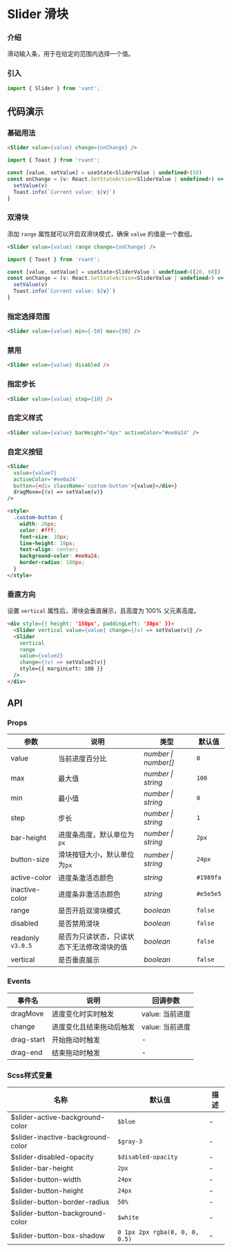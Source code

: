 # Slider 滑块

### 介绍

滑动输入条，用于在给定的范围内选择一个值。

### 引入

```js
import { Slider } from 'vant';
```

## 代码演示

### 基础用法

```html
<Slider value={value} change={onChange} />
```

```js
import { Toast } from 'rvant';

const [value, setValue] = useState<SliderValue | undefined>(50)
const onChange = (v: React.SetStateAction<SliderValue | undefined>) => {
  setValue(v)
  Toast.info(`Current value: ${v}`)
}
```

### 双滑块

添加 `range` 属性就可以开启双滑块模式，确保 `value` 的值是一个数组。

```html
<Slider value={value} range change={onChange} />
```

```js
import { Toast } from 'rvant';

const [value, setValue] = useState<SliderValue | undefined>([20, 60])
const onChange = (v: React.SetStateAction<SliderValue | undefined>) => {
  setValue(v)
  Toast.info(`Current value: ${v}`)
}
```

### 指定选择范围

```html
<Slider value={value} min={-50} max={50} />
```

### 禁用

```html
<Slider value={value} disabled />
```

### 指定步长

```html
<Slider value={value} step={10} />
```

### 自定义样式

```html
<Slider value={value} barHeight="4px" activeColor="#ee0a24" />
```

### 自定义按钮

```html
<Slider
  value={value7}
  activeColor='#ee0a24'
  button={<div className='custom-button'>{value}</div>}
  dragMove={(v) => setValue(v)}
/>

<style>
  .custom-button {
    width: 26px;
    color: #fff;
    font-size: 10px;
    line-height: 18px;
    text-align: center;
    background-color: #ee0a24;
    border-radius: 100px;
  }
</style>
```

### 垂直方向

设置 `vertical` 属性后，滑块会垂直展示，且高度为 100% 父元素高度。

```html
<div style={{ height: '150px', paddingLeft: '30px' }}>
  <Slider vertical value={value} change={(v) => setValue(v)} />
  <Slider
    vertical
    range
    value={value2}
    change={(v) => setValue2(v)}
    style={{ marginLeft: 100 }}
  />
</div>
```

## API

### Props

| 参数              | 说明                                       | 类型                 | 默认值    |
| ----------------- | ------------------------------------------ | -------------------- | --------- |
| value             | 当前进度百分比                             | _number \| number[]_ | `0`       |
| max               | 最大值                                     | _number \| string_   | `100`     |
| min               | 最小值                                     | _number \| string_   | `0`       |
| step              | 步长                                       | _number \| string_   | `1`       |
| bar-height        | 进度条高度，默认单位为`px`                 | _number \| string_   | `2px`     |
| button-size       | 滑块按钮大小，默认单位为`px`               | _number \| string_   | `24px`    |
| active-color      | 进度条激活态颜色                           | _string_             | `#1989fa` |
| inactive-color    | 进度条非激活态颜色                         | _string_             | `#e5e5e5` |
| range             | 是否开启双滑块模式                         | _boolean_            | `false`   |
| disabled          | 是否禁用滑块                               | _boolean_            | `false`   |
| readonly `v3.0.5` | 是否为只读状态，只读状态下无法修改滑块的值 | _boolean_            | `false`   |
| vertical          | 是否垂直展示                               | _boolean_            | `false`   |

### Events

| 事件名     | 说明                     | 回调参数        |
| ---------- | ------------------------ | --------------- |
| dragMove   | 进度变化时实时触发       | value: 当前进度 |
| change     | 进度变化且结束拖动后触发 | value: 当前进度 |
| drag-start | 开始拖动时触发           | -               |
| drag-end   | 结束拖动时触发           | -               |

### Scss样式变量

| 名称                              | 默认值                         | 描述 |
| --------------------------------- | ------------------------------ | ---- |
| $slider-active-background-color   | `$blue`                        | -    |
| $slider-inactive-background-color | `$gray-3`                      | -    |
| $slider-disabled-opacity          | `$disabled-opacity`            | -    |
| $slider-bar-height                | `2px`                          | -    |
| $slider-button-width              | `24px`                         | -    |
| $slider-button-height             | `24px`                         | -    |
| $slider-button-border-radius      | `50%`                          | -    |
| $slider-button-background-color   | `$white`                       | -    |
| $slider-button-box-shadow         | `0 1px 2px rgba(0, 0, 0, 0.5)` | -    |
